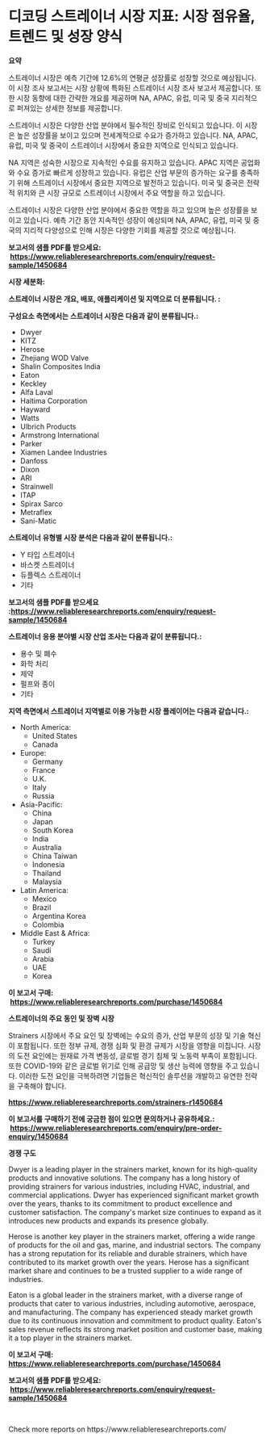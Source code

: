 <p><h1>디코딩 스트레이너 시장 지표: 시장 점유율, 트렌드 및 성장 양식</h1></p><p><strong>요약</strong></p>
<p><p>스트레이너 시장은 예측 기간에 12.6%의 연평균 성장률로 성장할 것으로 예상됩니다. 이 시장 조사 보고서는 시장 상황에 특화된 스트레이너 시장 조사 보고서 제공합니다. 또한 시장 동향에 대한 간략한 개요를 제공하며 NA, APAC, 유럽, 미국 및 중국 지리적으로 퍼져있는 상세한 정보를 제공합니다.</p><p>스트레이너 시장은 다양한 산업 분야에서 필수적인 장비로 인식되고 있습니다. 이 시장은 높은 성장률을 보이고 있으며 전세계적으로 수요가 증가하고 있습니다. NA, APAC, 유럽, 미국 및 중국이 스트레이너 시장에서 중요한 지역으로 인식되고 있습니다.</p><p>NA 지역은 성숙한 시장으로 지속적인 수요를 유지하고 있습니다. APAC 지역은 공업화와 수요 증가로 빠르게 성장하고 있습니다. 유럽은 산업 부문의 증가하는 요구를 충족하기 위해 스트레이너 시장에서 중요한 지역으로 발전하고 있습니다. 미국 및 중국은 전략적 위치와 큰 시장 규모로 스트레이너 시장에서 주요 역할을 하고 있습니다.</p><p>스트레이너 시장은 다양한 산업 분야에서 중요한 역할을 하고 있으며 높은 성장률을 보이고 있습니다. 예측 기간 동안 지속적인 성장이 예상되며 NA, APAC, 유럽, 미국 및 중국의 지리적 다양성으로 인해 시장은 다양한 기회를 제공할 것으로 예상됩니다.</p></p>
<p><strong>보고서의 샘플 PDF를 받으세요: &nbsp;<a href="https://www.reliableresearchreports.com/enquiry/request-sample/1450684">https://www.reliableresearchreports.com/enquiry/request-sample/1450684</a></strong></p>
<p><strong>시장 세분화:</strong></p>
<p><strong> 스트레이너 시장은 개요, 배포, 애플리케이션 및 지역으로 더 분류됩니다. :</strong></p>
<p><strong>구성요소 측면에서는 스트레이너 시장은 다음과 같이 분류됩니다.:</strong></p>
<p><ul><li>Dwyer</li><li>KITZ</li><li>Herose</li><li>Zhejiang WOD Valve</li><li>Shalin Composites India</li><li>Eaton</li><li>Keckley</li><li>Alfa Laval</li><li>Haitima Corporation</li><li>Hayward</li><li>Watts</li><li>Ulbrich Products</li><li>Armstrong International</li><li>Parker</li><li>Xiamen Landee Industries</li><li>Danfoss</li><li>Dixon</li><li>ARI</li><li>Strainwell</li><li>ITAP</li><li>Spirax Sarco</li><li>Metraflex</li><li>Sani-Matic</li></ul></p>
<p><strong> 스트레이너 유형별 시장 분석은 다음과 같이 분류됩니다.:</strong></p>
<p><ul><li>Y 타입 스트레이너</li><li>바스켓 스트레이너</li><li>듀플렉스 스트레이너</li><li>기타</li></ul></p>
<p><strong>보고서의 샘플 PDF를 받으세요 :<a href="https://www.reliableresearchreports.com/enquiry/request-sample/1450684">https://www.reliableresearchreports.com/enquiry/request-sample/1450684</a></strong></p>
<p><strong> 스트레이너 응용 분야별 시장 산업 조사는 다음과 같이 분류됩니다.:</strong></p>
<p><ul><li>용수 및 폐수</li><li>화학 처리</li><li>제약</li><li>펄프와 종이</li><li>기타</li></ul></p>
<p><strong>지역 측면에서 스트레이너 지역별로 이용 가능한 시장 플레이어는 다음과 같습니다.:</strong></p>
<p><ul>
    <li>
        North America:
        <ul>
            <li>United States</li>
            <li>Canada</li>
        </ul>
    </li>
    <li>
        Europe:
        <ul>
            <li>Germany</li>
            <li>France</li>
            <li>U.K.</li>
            <li>Italy</li>
            <li>Russia</li>
        </ul>
    </li>
    <li>
        Asia-Pacific:
        <ul>
            <li>China</li>
            <li>Japan</li>
            <li>South Korea</li>
            <li>India</li>
            <li>Australia</li>
            <li>China Taiwan</li>
            <li>Indonesia</li>
            <li>Thailand</li>
            <li>Malaysia</li>
        </ul>
    </li>
    <li>
        Latin America:
        <ul>
            <li>Mexico</li>
            <li>Brazil</li>
            <li>Argentina Korea</li>
            <li>Colombia</li>
        </ul>
    </li>
    <li>
        Middle East & Africa:
        <ul>
            <li>Turkey</li>
            <li>Saudi</li>
            <li>Arabia</li>
            <li>UAE</li>
            <li>Korea</li>
        </ul>
    </li>
    </ul></p>
<p><strong>이 보고서 구매: &nbsp;<a href="https://www.reliableresearchreports.com/purchase/1450684">https://www.reliableresearchreports.com/purchase/1450684</a></strong></p>
<p><strong>스트레이너의 주요 동인 및 장벽 시장</strong></p>
<p><p>Strainers 시장에서 주요 요인 및 장벽에는 수요의 증가, 산업 부문의 성장 및 기술 혁신이 포함됩니다. 또한 정부 규제, 경쟁 심화 및 환경 규제가 시장을 영향을 미칩니다. 시장의 도전 요인에는 원재료 가격 변동성, 글로벌 경기 침체 및 노동력 부족이 포함됩니다. 또한 COVID-19와 같은 글로벌 위기로 인해 공급망 및 생산 능력에 영향을 주고 있습니다. 이러한 도전 요인을 극복하려면 기업들은 혁신적인 솔루션을 개발하고 유연한 전략을 구축해야 합니다.</p></p>
<p><strong><a href="https://www.reliableresearchreports.com/strainers-r1450684">https://www.reliableresearchreports.com/strainers-r1450684</a></strong></p>
<p><strong>이 보고서를 구매하기 전에 궁금한 점이 있으면 문의하거나 공유하세요.: &nbsp;<a href="https://www.reliableresearchreports.com/enquiry/pre-order-enquiry/1450684">https://www.reliableresearchreports.com/enquiry/pre-order-enquiry/1450684</a></strong></p>
<p><strong>경쟁 구도</strong></p>
<p><p>Dwyer is a leading player in the strainers market, known for its high-quality products and innovative solutions. The company has a long history of providing strainers for various industries, including HVAC, industrial, and commercial applications. Dwyer has experienced significant market growth over the years, thanks to its commitment to product excellence and customer satisfaction. The company's market size continues to expand as it introduces new products and expands its presence globally.</p><p>Herose is another key player in the strainers market, offering a wide range of products for the oil and gas, marine, and industrial sectors. The company has a strong reputation for its reliable and durable strainers, which have contributed to its market growth over the years. Herose has a significant market share and continues to be a trusted supplier to a wide range of industries.</p><p>Eaton is a global leader in the strainers market, with a diverse range of products that cater to various industries, including automotive, aerospace, and manufacturing. The company has experienced steady market growth due to its continuous innovation and commitment to product quality. Eaton's sales revenue reflects its strong market position and customer base, making it a top player in the strainers market.</p></p>
<p><strong>이 보고서 구매: &nbsp; <a href="https://www.reliableresearchreports.com/purchase/1450684">https://www.reliableresearchreports.com/purchase/1450684</a></strong></p>
<p><strong>보고서의 샘플 PDF를 받으세요: &nbsp;<a href="https://www.reliableresearchreports.com/enquiry/request-sample/1450684">https://www.reliableresearchreports.com/enquiry/request-sample/1450684</a></strong><strong></strong></p>
<p>&nbsp;</p>
<p>Check more reports on https://www.reliableresearchreports.com/</p>